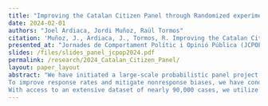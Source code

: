 ```yaml
---
title: "Improving the Catalan Citizen Panel through Randomized experiments and Adaptive Survey Design"
date: 2024-02-01
authors: "Joel Ardiaca, Jordi Muñoz, Raül Tormos"
citation: 'Muñoz, J., Ardiaca, J., Tormos, R. Improving the Catalan Citizen Panel through Randomized experiments and Adaptive Survey Design'
presented_at: "Jornades de Comportament Polític i Opinió Pública (JCPOP 2024)"
slides: /files/slides_panel_jcpop2024.pdf
permalink: /research/2024_Catalan_Citizen_Panel/
layout: paper_layout
abstract: "We have initiated a large-scale probabilistic panel project in Catalonia, utilizing both web and paper survey modes. This approach allows us to systematically study nonresponse biases across various sociodemographic profiles, providing detailed insights into the factors influencing participation rates.
To improve response rates and mitigate nonresponse biases, we have conducted a series of recruitment experiments focusing on incentives and reminders. These experiments evaluate the effectiveness of diverse strategies, such as varying the type and amount of incentives offered and the frequency of reminders. Leveraging the data collected from these experiments, we have developed predictive models to estimate nonresponse probabilities based on participants’ characteristics and their previous responses in refreshment samples.
With access to an extensive dataset of nearly 90,000 cases, we utilize machine learning models to better understand and predict nonresponse behavior. Our focus extends beyond improving response rates; instead, we prioritize enhancing the representativity of the panel to achieve a more balanced and accurate sample. We also evaluate data quality to ensure that methodological innovations lead to more reliable results. Crucially, the Catalan Citizen Panel provides a unique opportunity to empirically test the effectiveness of Adaptive Survey Design (ASD), demonstrating how tailored protocols can optimize treatment allocation and improve samples for public opinion research."
---
```

